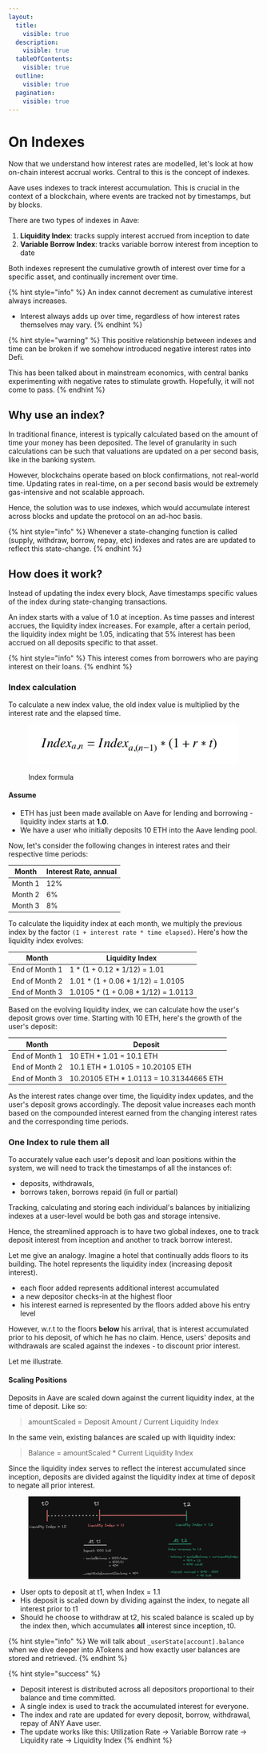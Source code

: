 ```yaml
---
layout:
  title:
    visible: true
  description:
    visible: true
  tableOfContents:
    visible: true
  outline:
    visible: true
  pagination:
    visible: true
---
```


# On Indexes

Now that we understand how interest rates are modelled, let's look at how on-chain interest accrual works. Central to this is the concept of indexes.

Aave uses indexes to track interest accumulation. This is crucial in the context of a blockchain, where events are tracked not by timestamps, but by blocks.

There are two types of indexes in Aave:

1. **Liquidity Index**: tracks supply interest accrued from inception to date
2. **Variable Borrow Index**: tracks variable borrow interest from inception to date

Both indexes represent the cumulative growth of interest over time for a specific asset, and continually increment over time.

{% hint style="info" %}
An index cannot decrement as cumulative interest always increases.&#x20;

* Interest always adds up over time, regardless of how interest rates themselves may vary.&#x20;
{% endhint %}

{% hint style="warning" %}
This positive relationship between indexes and time can be broken if we somehow introduced negative interest rates into Defi.&#x20;

This has been talked about in mainstream economics, with central banks experimenting with negative rates to stimulate growth. Hopefully, it will not come to pass.&#x20;
{% endhint %}

## Why use an index?

In traditional finance, interest is typically calculated based on the amount of time your money has been deposited. The level of granularity in such calculations can be such that valuations are updated on a per second basis, like in the banking system.&#x20;

However, blockchains operate based on block confirmations, not real-world time. Updating rates in real-time, on a per second basis would be extremely gas-intensive and not scalable approach.&#x20;

Hence, the solution was to use indexes, which would accumulate interest across blocks and update the protocol on an ad-hoc basis.&#x20;

{% hint style="info" %}
Whenever a state-changing function is called (supply, withdraw, borrow, repay, etc) indexes and rates are are updated to reflect this state-change.
{% endhint %}

## How does it work?&#x20;

Instead of updating the index every block, Aave timestamps specific values of the index during state-changing transactions.

An index starts with a value of 1.0 at inception. As time passes and interest accrues, the liquidity index increases. For example, after a certain period, the liquidity index might be 1.05, indicating that 5% interest has been accrued on all deposits specific to that asset.

{% hint style="info" %}
This interest comes from borrowers who are paying interest on their loans.
{% endhint %}

### Index calculation

To calculate a new index value, the old index value is multiplied by the interest rate and the elapsed time.&#x20;

<figure><img src="../.gitbook/assets/image (147).png" alt="" width="420"><figcaption><p>Index formula</p></figcaption></figure>

#### **Assume**&#x20;

* ETH has just been made available on Aave for lending and borrowing - liquidity index starts at  **1.0**.&#x20;
* We have a user who initially deposits 10 ETH into the Aave lending pool.&#x20;

Now, let's consider the following changes in interest rates and their respective time periods:

| Month   | Interest Rate, annual |
| ------- | --------------------- |
| Month 1 | 12%                   |
| Month 2 | 6%                    |
| Month 3 | 8%                    |

To calculate the liquidity index at each month, we multiply the previous index by the factor `(1 + interest rate * time elapsed)`. Here's how the liquidity index evolves:

| Month          | Liquidity Index                       |
| -------------- | ------------------------------------- |
| End of Month 1 | 1 \* (1 + 0.12 \* 1/12) = 1.01        |
| End of Month 2 | 1.01 \* (1 + 0.06 \* 1/12) = 1.0105   |
| End of Month 3 | 1.0105 \* (1 + 0.08 \* 1/12) = 1.0113 |

Based on the evolving liquidity index, we can calculate how the user's deposit grows over time. Starting with 10 ETH, here's the growth of the user's deposit:

| Month          | Deposit                                  |
| -------------- | ---------------------------------------- |
| End of Month 1 | 10 ETH \* 1.01 = 10.1 ETH                |
| End of Month 2 | 10.1 ETH \* 1.0105 = 10.20105 ETH        |
| End of Month 3 | 10.20105 ETH \* 1.0113 = 10.31344665 ETH |

As the interest rates change over time, the liquidity index updates, and the user's deposit grows accordingly. The deposit value increases each month based on the compounded interest earned from the changing interest rates and the corresponding time periods.

### One Index to rule them all&#x20;

To accurately value each user's deposit and loan positions within the system, we will need to track the timestamps of all the instances of:

* deposits, withdrawals,&#x20;
* borrows taken, borrows repaid (in full or partial)

Tracking, calculating and storing each individual's balances by initializing indexes at a user-level would be both gas and storage intensive.&#x20;

Hence, the streamlined approach is to have two global indexes, one to track deposit interest from inception and another to track borrow interest.&#x20;

Let me give an analogy. Imagine a hotel that continually adds floors to its building. The hotel represents the liquidity index (increasing deposit interest).

* each floor added represents additional interest accumulated&#x20;
* a new depositor checks-in at the highest floor&#x20;
* his interest earned is represented by the floors added above his entry level

However, w.r.t to the floors **below** his arrival, that is interest accumulated prior to his deposit, of which he has no claim. Hence, users' deposits and withdrawals are scaled against the indexes - to discount prior interest.&#x20;

Let me illustrate.

#### Scaling Positions

Deposits in Aave are scaled down against the current liquidity index, at the time of deposit. Like so:

> amountScaled = Deposit Amount / Current Liquidity Index

In the same vein, existing balances are scaled up with liquidity index:

> Balance = amountScaled \* Current Liquidity Index

Since the liquidity index serves to reflect the interest accumulated since inception, deposits are divided against the liquidity index at time of deposit to negate all prior interest.

<figure><img src="../.gitbook/assets/image (8).png" alt=""><figcaption></figcaption></figure>

* User opts to deposit at t1, when Index = 1.1
* His deposit is scaled down by dividing against the index, to negate all interest prior to t1
* Should he choose to withdraw at t2, his scaled balance is scaled up by the index then, which accumulates **all** interest since inception, t0.

{% hint style="info" %}
We will talk about `_userState[account].balance` when we dive deeper into ATokens and how exactly user balances are stored and retrieved.&#x20;
{% endhint %}

{% hint style="success" %}
* Deposit interest is distributed across all depositors proportional to their balance and time committed.&#x20;
* A single index is used to track the accumulated interest for everyone.&#x20;
* The index and rate are updated for every deposit, borrow, withdrawal, repay of ANY Aave user.&#x20;
* The update works like this: Utilization Rate -> Variable Borrow rate -> Liquidity rate -> Liquidity Index
{% endhint %}
